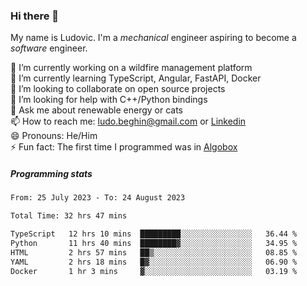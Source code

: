 ### Hi there 👋

My name is Ludovic. I'm a *mechanical* engineer aspiring to become a *software* engineer.

 🔭 I’m currently working on a wildfire management platform<br/>
 🌱 I’m currently learning TypeScript, Angular, FastAPI, Docker<br/>
 👯 I’m looking to collaborate on open source projects<br/>
 🤔 I’m looking for help with C++/Python bindings<br/>
 💬 Ask me about renewable energy or cats<br/>
 📫 How to reach me: ludo.beghin@gmail.com or [Linkedin](https://www.linkedin.com/in/ludovic-beghin/)<br/>
 😄 Pronouns: He/Him<br/>
 ⚡ Fun fact: The first time I programmed was in [Algobox](https://fr.wikipedia.org/wiki/Algobox)<br/>

##### Programming stats
<!--START_SECTION:waka-->

```txt
From: 25 July 2023 - To: 24 August 2023

Total Time: 32 hrs 47 mins

TypeScript   12 hrs 10 mins  █████████░░░░░░░░░░░░░░░░   36.44 %
Python       11 hrs 40 mins  ████████▓░░░░░░░░░░░░░░░░   34.95 %
HTML         2 hrs 57 mins   ██▒░░░░░░░░░░░░░░░░░░░░░░   08.85 %
YAML         2 hrs 18 mins   █▓░░░░░░░░░░░░░░░░░░░░░░░   06.90 %
Docker       1 hr 3 mins     ▓░░░░░░░░░░░░░░░░░░░░░░░░   03.19 %
```

<!--END_SECTION:waka-->
